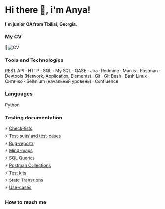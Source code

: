 # Hi there 👋, i'm Anya!
#### I'm junior QA from Tbilisi, Georgia.

### My CV
🔭![CV](https://docs.google.com/document/d/1gIGALt9zfLahswHB4AAGPmjYUscjd3G548x9ZNSxSao/edit?usp=sharing)

### Tools and Technologies
REST API ·
HTTP ·
SQL ·
My SQL ·
QASE ·
Jira ·
Redmine ·
Mantis ·
Postman ·
Devtools (Network, Application, Elements) ·
Git ·
Git Bash ·
Bash Linux ·
Ситечко ·
Selenium (начальный уровень) ·
Confluence

### Languages
Python

### Testing documentation
⚡ [Check-lists](https://github.com/yanchukanka/check-lists)  
⚡ [Test-suits and test-cases](https://github.com/yanchukanka/test-suites-and-cases)  
⚡ [Bug-reports]()  
⚡ [Mind-maps]()  
⚡ [SQL Queries]()  
⚡ [Postman Collections]()  
⚡ [Test kits]()  
⚡ [State Transitions]()  
⚡ [Use-cases]()  



### How to reach me


